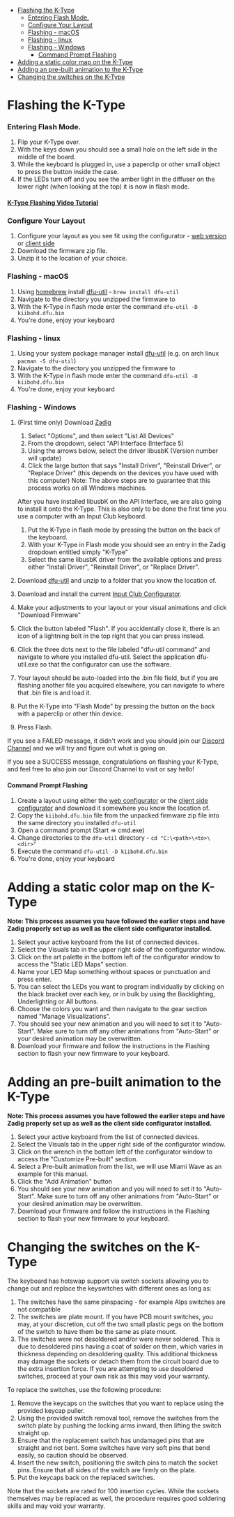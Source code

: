 - [Flashing the K-Type](#flashing-the-k-type)
    + [Entering Flash Mode.](#entering-flash-mode)
    + [Configure Your Layout](#configure-your-layout)
    + [Flashing - macOS](#flashing---macos)
    + [Flashing - linux](#flashing---linux)
    + [Flashing - Windows](#flashing---windows)
      - [Command Prompt Flashing](#command-prompt-flashing)
- [Adding a static color map on the K-Type](#adding-a-static-color-map-on-the-k-type)
- [Adding an pre-built animation to the K-Type](#adding-an-pre-built-animation-to-the-k-type)
- [Changing the switches on the K-Type](#changing-the-switches-on-the-k-type)

# Flashing the K-Type

### Entering Flash Mode.

 1) Flip your K-Type over.
 2) With the keys down you should see a small hole on the left side in the middle of the board.
 3) While the keyboard is plugged in, use a paperclip or other small object to press the button inside the case.
 4) If the LEDs turn off and you see the amber light in the diffuser on the lower right (when looking at the top) it is now in flash mode.
 
#### [K-Type Flashing Video Tutorial](https://youtu.be/i5wFVnEJcok)

### Configure Your Layout
 1) Configure your layout as you see fit using the configurator - [web version](https://configurator.input.club) or [client side](https://github.com/kiibohd/configurator/releases/latest)
 2) Download the firmware zip file.
 3) Unzip it to the location of your choice.

### Flashing - macOS

 1) Using [homebrew](https://brew.sh/) install [dfu-util](http://dfu-util.sourceforge.net/releases/) - `brew install dfu-util`
 2) Navigate to the directory you unzipped the firmware to
 3) With the K-Type in flash mode enter the command `dfu-util -D kiibohd.dfu.bin`
 4) You're done, enjoy your keyboard
 
### Flashing - linux

 1) Using your system package manager install [dfu-util](http://dfu-util.sourceforge.net/releases/) (e.g. on arch linux `pacman -S dfu-util`)
 2) Navigate to the directory you unzipped the firmware to
 3) With the K-Type in flash mode enter the command `dfu-util -D kiibohd.dfu.bin`
 4) You're done, enjoy your keyboard
 
### Flashing - Windows
 1) (First time only) Download [Zadig](http://zadig.akeo.ie/)
	1) Select "Options", and then select "List All Devices"
	2) From the dropdown, select "API Interface (Interface 5)
	3) Using the arrows below, select the driver libusbK (Version number will update) 
	4) Click the large button that says "Install Driver", "Reinstall Driver", or "Replace Driver" (this depends on the devices you have used with this computer)
	Note: The above steps are to guarantee that this process works on all Windows machines. 
	
	After you have installed libusbK on the API Interface, we are also going to install it onto the K-Type. This is also only to be done the first time you use a computer with an Input Club keyboard.
	1) Put the K-Type in flash mode by pressing the button on the back of the keyboard. 
    2) With your K-Type in Flash mode you should see an entry in the Zadig dropdown entitled simply "K-Type"
    3) Select the same libusbK driver from the available options and press either "Install Driver", "Reinstall Driver", or "Replace Driver". 
	
 2) Download [dfu-util](http://dfu-util.sourceforge.net/releases/) and unzip to a folder that you know the location of.
 3) Download and install the current [Input Club Configurator](https://github.com/kiibohd/configurator/releases/latest).
 4) Make your adjustments to your layout or your visual animations and click "Download Firmware"
 5) Click the button labeled "Flash". If you accidentally close it, there is an icon of a lightning bolt in the top right that you can press instead. 
 6) Click the three dots next to the file labeled "dfu-util command" and navigate to where you installed dfu-util. Select the application dfu-util.exe so that the configurator can use the software.
 7) Your layout should be auto-loaded into the .bin file field, but if you are flashing another file you acquired elsewhere, you can navigate to where that .bin file is and load it. 
 8) Put the K-Type into "Flash Mode" by pressing the button on the back with a paperclip or other thin device.
 9) Press Flash.
 
 If you see a FAILED message, it didn't work and you should join our [Discord Channel](https://discordapp.com/invite/9tpgDGS) and we will try and figure out what is going on. 
 
 If you see a SUCCESS message, congratulations on flashing your K-Type, and feel free to also join our Discord Channel to visit or say hello!
 
 #### Command Prompt Flashing
 1) Create a layout using either the [web configurator](https://input.club/configurator/) or the [client side configurator](https://github.com/kiibohd/configurator/releases/latest) and download it somewhere you know the location of. 
 2) Copy the `kiibohd.dfu.bin` file from the unpacked firmware zip file into the same directory you installed `dfu-util`
 3) Open a command prompt (Start => cmd.exe)
 4) Change directories to the `dfu-util` directory - `cd "C:\<path>\<to>\<dir>"`
 5) Execute the command `dfu-util -D kiibohd.dfu.bin`
 6) You're done, enjoy your keyboard
 
# Adding a static color map on the K-Type
 **Note: This process assumes you have followed the earlier steps and have Zadig properly set up as well as the client side configurator installed.**
 1) Select your active keyboard from the list of connected devices.
 2) Select the Visuals tab in the upper right side of the configurator window.
 3) Click on the art palette in the bottom left of the configurator window to access the "Static LED Maps" section.
 4) Name your LED Map something without spaces or punctuation and press enter.
 5) You can select the LEDs you want to program individually by clicking on the black bracket over each key, or in bulk by using the Backlighting, Underlighting or All buttons. 
 6) Choose the colors you want and then navigate to the gear section named "Manage Visualizations".
 7) You should see your new animation and you will need to set it to "Auto-Start". Make sure to turn off any other animations from "Auto-Start" or your desired animation may be overwritten. 
 8) Download your firmware and follow the instructions in the Flashing section to flash your new firmware to your keyboard. 
 
 # Adding an pre-built animation to the K-Type
  **Note: This process assumes you have followed the earlier steps and have Zadig properly set up as well as the client side configurator installed.**
 1) Select your active keyboard from the list of connected devices.
 2) Select the Visuals tab in the upper right side of the configurator window.
 3) Click on the wrench in the bottom left of the configurator window to access the "Customize Pre-built" section.
 4) Select a Pre-built animation from the list, we will use Miami Wave as an example for this manual. 
 5) Click the "Add Animation" button 
 6) You should see your new animation and you will need to set it to "Auto-Start". Make sure to turn off any other animations from "Auto-Start" or your desired animation may be overwritten. 
 7) Download your firmware and follow the instructions in the Flashing section to flash your new firmware to your keyboard.  

# Changing the switches on the K-Type
The keyboard has hotswap support via switch sockets allowing you to change out and replace the keyswitches with different ones as long as:
 1) The switches have the same pinspacing - for example Alps switches are not compatible
 2) The switches are plate mount. If you have PCB mount switches, you may, at your discretion, cut off the two small plastic pegs on the bottom of the switch to have them be the same as plate mount.
 3) The switches were not desoldered and/or were never soldered. This is due to desoldered pins having a coat of solder on them, which varies in thickness depending on desoldering quality. This additional thickness may damage the sockets or detach them from the circuit board due to the extra insertion force. If you are attempting to use desoldered switches, proceed at your own risk as this may void your warranty.

To replace the switches, use the following procedure:

 1) Remove the keycaps on the switches that you want to replace using the provided keycap puller.
 2) Using the provided switch removal tool, remove the switches from the switch plate by pushing the locking arms inward, then lifting the switch straight up.
 3) Ensure that the replacement switch has undamaged pins that are straight and not bent. Some switches have very soft pins that bend easily, so caution should be observed.
 4) Insert the new switch, positioning the switch pins to match the socket pins. Ensure that all sides of the switch are firmly on the plate.
 5) Put the keycaps back on the replaced switches.

Note that the sockets are rated for 100 insertion cycles. While the sockets themselves may be replaced as well, the procedure requires good soldering skills and may void your warranty.
